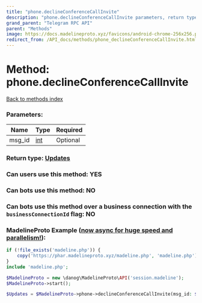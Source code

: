 ```yaml
---
title: "phone.declineConferenceCallInvite"
description: "phone.declineConferenceCallInvite parameters, return type and example"
grand_parent: "Telegram RPC API"
parent: "Methods"
image: https://docs.madelineproto.xyz/favicons/android-chrome-256x256.png
redirect_from: /API_docs/methods/phone_declineConferenceCallInvite.html
---
```

# Method: phone.declineConferenceCallInvite
[Back to methods index](index.html)



### Parameters:

| Name     |    Type       | Required |
|----------|---------------|----------|
|msg\_id|[int](/API_docs/types/int.html) | Optional|


### Return type: [Updates](/API_docs/types/Updates.html)

### Can users use this method: **YES**


### Can bots use this method: **NO**


### Can bots use this method over a business connection with the `businessConnectionId` flag: **NO**


### MadelineProto Example ([now async for huge speed and parallelism!](https://docs.madelineproto.xyz/docs/ASYNC.html)):


```php
if (!file_exists('madeline.php')) {
    copy('https://phar.madelineproto.xyz/madeline.php', 'madeline.php');
}
include 'madeline.php';

$MadelineProto = new \danog\MadelineProto\API('session.madeline');
$MadelineProto->start();

$Updates = $MadelineProto->phone->declineConferenceCallInvite(msg_id: $int, );
```

